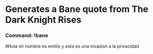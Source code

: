 # Generates a Bane quote from The Dark Knight Rises

### Command: !bane

#Hola mi nombre es emilio y esta es una invasion a la privacidad